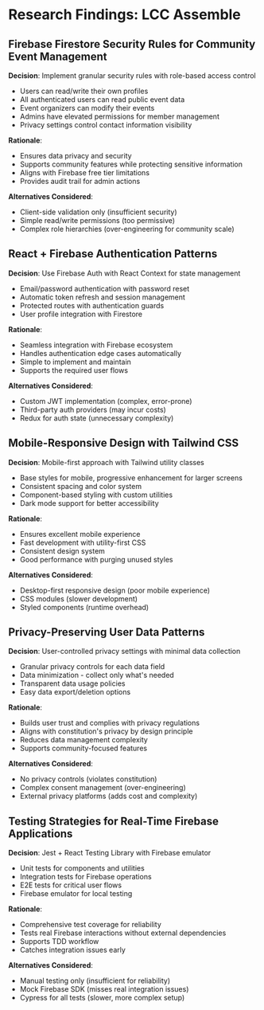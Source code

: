 # Research Findings: LCC Assemble

## Firebase Firestore Security Rules for Community Event Management

**Decision**: Implement granular security rules with role-based access control
- Users can read/write their own profiles
- All authenticated users can read public event data
- Event organizers can modify their events
- Admins have elevated permissions for member management
- Privacy settings control contact information visibility

**Rationale**: 
- Ensures data privacy and security
- Supports community features while protecting sensitive information
- Aligns with Firebase free tier limitations
- Provides audit trail for admin actions

**Alternatives Considered**:
- Client-side validation only (insufficient security)
- Simple read/write permissions (too permissive)
- Complex role hierarchies (over-engineering for community scale)

## React + Firebase Authentication Patterns

**Decision**: Use Firebase Auth with React Context for state management
- Email/password authentication with password reset
- Automatic token refresh and session management
- Protected routes with authentication guards
- User profile integration with Firestore

**Rationale**:
- Seamless integration with Firebase ecosystem
- Handles authentication edge cases automatically
- Simple to implement and maintain
- Supports the required user flows

**Alternatives Considered**:
- Custom JWT implementation (complex, error-prone)
- Third-party auth providers (may incur costs)
- Redux for auth state (unnecessary complexity)

## Mobile-Responsive Design with Tailwind CSS

**Decision**: Mobile-first approach with Tailwind utility classes
- Base styles for mobile, progressive enhancement for larger screens
- Consistent spacing and color system
- Component-based styling with custom utilities
- Dark mode support for better accessibility

**Rationale**:
- Ensures excellent mobile experience
- Fast development with utility-first CSS
- Consistent design system
- Good performance with purging unused styles

**Alternatives Considered**:
- Desktop-first responsive design (poor mobile experience)
- CSS modules (slower development)
- Styled components (runtime overhead)

## Privacy-Preserving User Data Patterns

**Decision**: User-controlled privacy settings with minimal data collection
- Granular privacy controls for each data field
- Data minimization - collect only what's needed
- Transparent data usage policies
- Easy data export/deletion options

**Rationale**:
- Builds user trust and complies with privacy regulations
- Aligns with constitution's privacy by design principle
- Reduces data management complexity
- Supports community-focused features

**Alternatives Considered**:
- No privacy controls (violates constitution)
- Complex consent management (over-engineering)
- External privacy platforms (adds cost and complexity)

## Testing Strategies for Real-Time Firebase Applications

**Decision**: Jest + React Testing Library with Firebase emulator
- Unit tests for components and utilities
- Integration tests for Firebase operations
- E2E tests for critical user flows
- Firebase emulator for local testing

**Rationale**:
- Comprehensive test coverage for reliability
- Tests real Firebase interactions without external dependencies
- Supports TDD workflow
- Catches integration issues early

**Alternatives Considered**:
- Manual testing only (insufficient for reliability)
- Mock Firebase SDK (misses real integration issues)
- Cypress for all tests (slower, more complex setup)